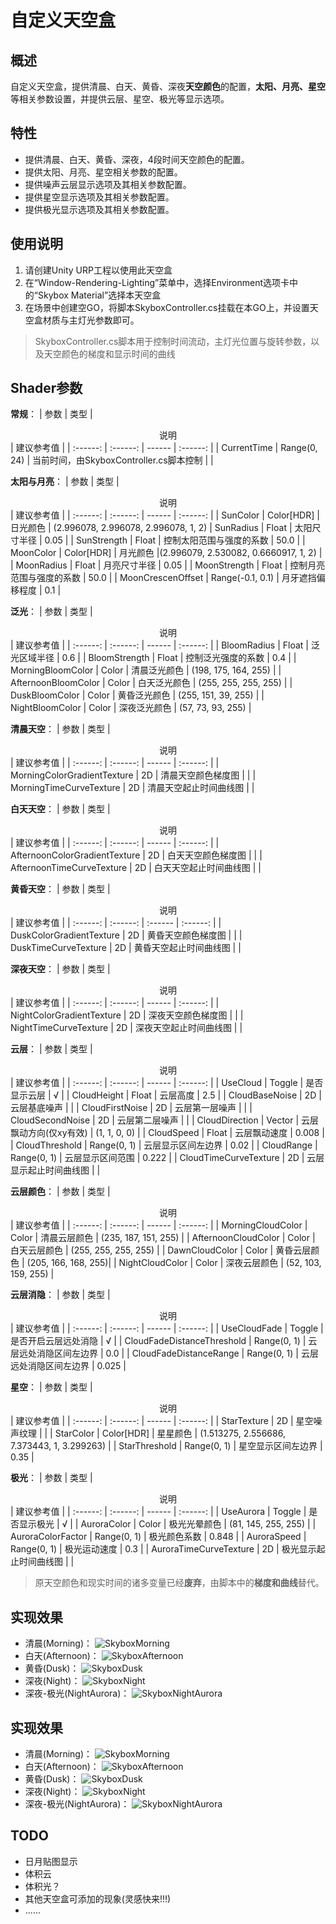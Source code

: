 # 自定义天空盒
## 概述
自定义天空盒，提供清晨、白天、黄昏、深夜**天空颜色**的配置，**太阳、月亮、星空**等相关参数设置，并提供云层、星空、极光等显示选项。
## 特性
* 提供清晨、白天、黄昏、深夜，4段时间天空颜色的配置。
* 提供太阳、月亮、星空相关参数的配置。
* 提供噪声云层显示选项及其相关参数配置。
* 提供星空显示选项及其相关参数配置。
* 提供极光显示选项及其相关参数配置。
## 使用说明
1. 请创建Unity URP工程以使用此天空盒
2. 在“Window-Rendering-Lighting”菜单中，选择Environment选项卡中的“Skybox Material”选择本天空盒
3. 在场景中创建空GO，将脚本SkyboxController.cs挂载在本GO上，并设置天空盒材质与主灯光参数即可。
> SkyboxController.cs脚本用于控制时间流动，主灯光位置与旋转参数，以及天空颜色的梯度和显示时间的曲线
## Shader参数
**常规**：
| 参数 | 类型 | <center>说明</center> | 建议参考值 |
| :------: | :------: | ------ | :------: |
| CurrentTime | Range(0, 24) | 当前时间，由SkyboxController.cs脚本控制 | |

**太阳与月亮**：
| 参数 | 类型 | <center>说明</center> | 建议参考值 |
| :------: | :------: | ------ | :------: |
| SunColor | Color[HDR] | 日光颜色 | (2.996078, 2.996078, 2.996078, 1, 2)
| SunRadius | Float | 太阳尺寸半径 | 0.05 |
| SunStrength | Float | 控制太阳范围与强度的系数 | 50.0 |
| MoonColor | Color[HDR] | 月光颜色 |(2.996079, 2.530082, 0.6660917, 1, 2) |
| MoonRadius | Float | 月亮尺寸半径 | 0.05 |
| MoonStrength | Float | 控制月亮范围与强度的系数 | 50.0 |
| MoonCrescenOffset | Range(-0.1, 0.1) | 月牙遮挡偏移程度 | 0.1 |

**泛光**：
| 参数 | 类型 | <center>说明</center> | 建议参考值 |
| :------: | :------: | ------ | :------: |
| BloomRadius | Float | 泛光区域半径 | 0.6 |
| BloomStrength | Float | 控制泛光强度的系数 | 0.4 |
| MorningBloomColor | Color | 清晨泛光颜色 | (198, 175, 164, 255) |
| AfternoonBloomColor | Color | 白天泛光颜色 | (255, 255, 255, 255) |
| DuskBloomColor | Color | 黄昏泛光颜色 | (255, 151, 39, 255) |
| NightBloomColor | Color | 深夜泛光颜色 | (57, 73, 93, 255) |

**清晨天空**：
| 参数 | 类型 | <center>说明</center> | 建议参考值 |
| :------: | :------: | ------ | :------: |
| MorningColorGradientTexture | 2D | 清晨天空颜色梯度图 |  |
| MorningTimeCurveTexture | 2D | 清晨天空起止时间曲线图 |  | 

**白天天空**：
| 参数 | 类型 | <center>说明</center> | 建议参考值 |
| :------: | :------: | ------ | :------: |
| AfternoonColorGradientTexture | 2D | 白天天空颜色梯度图 |  |
| AfternoonTimeCurveTexture | 2D | 白天天空起止时间曲线图 |  | 

**黄昏天空**：
| 参数 | 类型 | <center>说明</center> | 建议参考值 |
| :------: | :------: | :------ | :------: |
| DuskColorGradientTexture | 2D | 黄昏天空颜色梯度图 |  |
| DuskTimeCurveTexture | 2D | 黄昏天空起止时间曲线图 |  | 

**深夜天空**：
| 参数 | 类型 | <center>说明</center> | 建议参考值 |
| :------: | :------: | ------ | :------: |
| NightColorGradientTexture | 2D | 深夜天空颜色梯度图 |  |
| NightTimeCurveTexture | 2D | 深夜天空起止时间曲线图 |  | 

**云层**：
| 参数 | 类型 | <center>说明</center> | 建议参考值 |
| :------: | :------: | ------ | :------: |
| UseCloud | Toggle | 是否显示云层 | √ |
| CloudHeight | Float | 云层高度 | 2.5 |
| CloudBaseNoise | 2D | 云层基底噪声 | |
| CloudFirstNoise | 2D | 云层第一层噪声 | |
| CloudSecondNoise | 2D | 云层第二层噪声 | |
| CloudDirection | Vector | 云层飘动方向(仅xy有效) | (1, 1, 0, 0) |
| CloudSpeed | Float | 云层飘动速度 | 0.008 |
| CloudThreshold | Range(0, 1) | 云层显示区间左边界 | 0.02 |
| CloudRange | Range(0, 1) | 云层显示区间范围 | 0.222 |
| CloudTimeCurveTexture | 2D | 云层显示起止时间曲线图 |  | 

**云层颜色**：
| 参数 | 类型 | <center>说明</center> | 建议参考值 |
| :------: | :------: | ------ | :------: |
| MorningCloudColor | Color | 清晨云层颜色 | (235, 187, 151, 255) |
| AfternoonCloudColor | Color | 白天云层颜色 | (255, 255, 255, 255) |
| DawnCloudColor | Color | 黄昏云层颜色 | (205, 166, 168, 255)|
| NightCloudColor | Color | 深夜云层颜色 | (52, 103, 159, 255) |

**云层消隐**：
| 参数 | 类型 | <center>说明</center> | 建议参考值 |
| :------: | :------: | ------ | :------: |
| UseCloudFade | Toggle | 是否开启云层远处消隐 | √ |
| CloudFadeDistanceThreshold | Range(0, 1) | 云层远处消隐区间左边界 | 0.0 |
| CloudFadeDistanceRange | Range(0, 1) | 云层远处消隐区间左边界 | 0.025 |

**星空**：
| 参数 | 类型 | <center>说明</center> | 建议参考值 |
| :------: | :------: | ------ | :------: |
| StarTexture | 2D | 星空噪声纹理 | |
| StarColor | Color[HDR] | 星星颜色 | (1.513275, 2.556686, 7.373443, 1, 3.299263) |
| StarThreshold | Range(0, 1) | 星空显示区间左边界 | 0.35 |

**极光**：
| 参数 | 类型 | <center>说明</center> | 建议参考值 |
| :------: | :------: | ------ | :------: |
| UseAurora | Toggle | 是否显示极光 | √ |
| AuroraColor | Color | 极光光晕颜色 | (81, 145, 255, 255) |
| AuroraColorFactor | Range(0, 1) | 极光颜色系数 | 0.848 |
| AuroraSpeed | Range(0, 1) | 极光运动速度 | 0.3 |
| AuroraTimeCurveTexture | 2D | 极光显示起止时间曲线图 |  | 

> 原天空颜色和现实时间的诸多变量已经**废弃**，由脚本中的**梯度和曲线**替代。

## 实现效果
* 清晨(Morning)：
![SkyboxMorning](https://github.com/yinb1426/Custom-Skybox/blob/main/Pictures/SkyboxMorning.png)
* 白天(Afternoon)：
![SkyboxAfternoon](https://github.com/yinb1426/Custom-Skybox/blob/main/Pictures/SkyboxAfternoon.png)
* 黄昏(Dusk)：
![SkyboxDusk](https://github.com/yinb1426/Custom-Skybox/blob/main/Pictures/SkyboxDusk.png)
* 深夜(Night)：
![SkyboxNight](https://github.com/yinb1426/Custom-Skybox/blob/main/Pictures/SkyboxNight.png)
* 深夜-极光(NightAurora)：
![SkyboxNightAurora](https://github.com/yinb1426/Custom-Skybox/blob/main/Pictures/SkyboxNightAurora.png)

## 实现效果
* 清晨(Morning)：
![SkyboxMorning](https://github.com/yinb1426/Custom-Skybox/blob/main/Pictures/SkyboxMorning.png)
* 白天(Afternoon)：
![SkyboxAfternoon](https://github.com/yinb1426/Custom-Skybox/blob/main/Pictures/SkyboxAfternoon.png)
* 黄昏(Dusk)：
![SkyboxDusk](https://github.com/yinb1426/Custom-Skybox/blob/main/Pictures/SkyboxDusk.png)
* 深夜(Night)：
![SkyboxNight](https://github.com/yinb1426/Custom-Skybox/blob/main/Pictures/SkyboxNight.png)
* 深夜-极光(NightAurora)：
![SkyboxNightAurora](https://github.com/yinb1426/Custom-Skybox/blob/main/Pictures/SkyboxNightAurora.png)
## TODO
* 日月贴图显示
* 体积云
* 体积光？
* 其他天空盒可添加的现象(灵感快来!!!)
* ......
